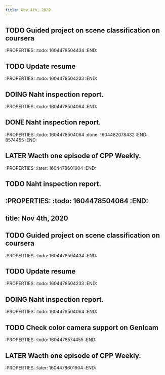 ```yaml
---
title: Nov 4th, 2020
---
```


## TODO Guided project on scene classification on coursera
:PROPERTIES:
:todo: 1604478504434
:END:
## TODO Update resume
:PROPERTIES:
:todo: 1604478504233
:END:
## DOING Naht inspection report.
:PROPERTIES:
:todo: 1604478504064
:END:
## DONE Naht inspection report.
:PROPERTIES:
:todo: 1604478504064
:done: 1604482078432
:END:
8574455
:END:
## LATER Wacth one episode of CPP Weekly.
:PROPERTIES:
:later: 1604478601904
:END:
##
## TODO Naht inspection report.
:PROPERTIES:
:todo: 1604478504064
:END:
---
title: Nov 4th, 2020
---

## TODO Guided project on scene classification on coursera
:PROPERTIES:
:todo: 1604478504434
:END:
## TODO Update resume
:PROPERTIES:
:todo: 1604478504233
:END:
## DOING Naht inspection report.
:PROPERTIES:
:todo: 1604478504064
:END:
## TODO Check color camera support on GenIcam
:PROPERTIES:
:todo: 1604478574455
:END:
## LATER Wacth one episode of CPP Weekly.
:PROPERTIES:
:later: 1604478601904
:END:
##
